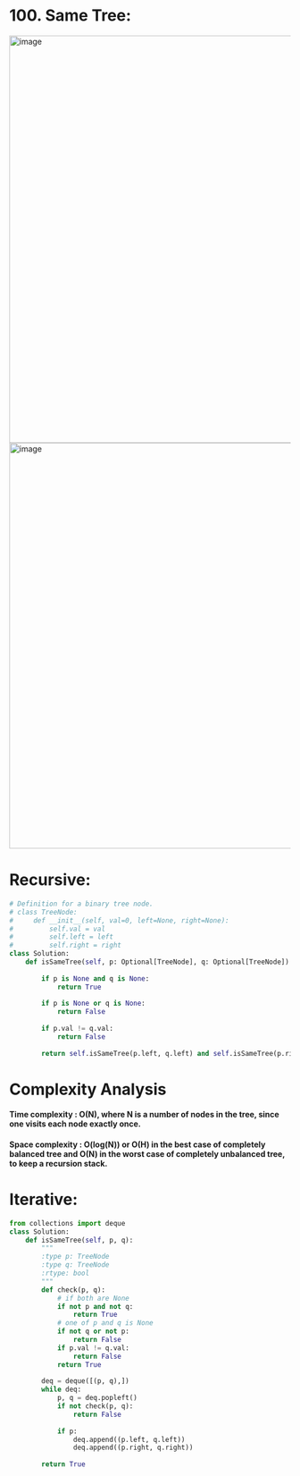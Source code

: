 # 100. Same Tree:

<img width="729" alt="image" src="https://user-images.githubusercontent.com/35987583/163781849-1106253f-ab5c-4144-a7e3-4184b03c7d26.png">
<img width="726" alt="image" src="https://user-images.githubusercontent.com/35987583/163781877-77acb1fb-21ea-4653-b3f4-71dda0d2a94f.png">



# Recursive:

```python
# Definition for a binary tree node.
# class TreeNode:
#     def __init__(self, val=0, left=None, right=None):
#         self.val = val
#         self.left = left
#         self.right = right
class Solution:
    def isSameTree(self, p: Optional[TreeNode], q: Optional[TreeNode]) -> bool:
        
        if p is None and q is None:
            return True
        
        if p is None or q is None:
            return False
        
        if p.val != q.val:
            return False
        
        return self.isSameTree(p.left, q.left) and self.isSameTree(p.right, q.right)
```

# Complexity Analysis

#### Time complexity : O(N), where N is a number of nodes in the tree, since one visits each node exactly once.

#### Space complexity : O(log(N)) or O(H) in the best case of completely balanced tree and O(N) in the worst case of completely unbalanced tree, to keep a recursion stack.


# Iterative:

```python
from collections import deque
class Solution:
    def isSameTree(self, p, q):
        """
        :type p: TreeNode
        :type q: TreeNode
        :rtype: bool
        """    
        def check(p, q):
            # if both are None
            if not p and not q:
                return True
            # one of p and q is None
            if not q or not p:
                return False
            if p.val != q.val:
                return False
            return True
        
        deq = deque([(p, q),])
        while deq:
            p, q = deq.popleft()
            if not check(p, q):
                return False
            
            if p:
                deq.append((p.left, q.left))
                deq.append((p.right, q.right))
                    
        return True
```

